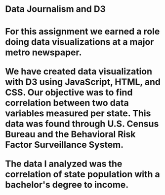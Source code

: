 <h1> Data Journalism and D3 <h1>

<p>For this assignment we earned a role doing data visualizations at a major metro newspaper. </p>
<p> We have created data visualization with D3 using JavaScript, HTML, and CSS. Our objective was to find correlation between two data variables measured per state. This data was found through U.S. Census Bureau and the Behavioral Risk Factor Surveillance System. </p>

<p>The data I analyzed was the correlation of state population with a bachelor's degree to income. </p>
